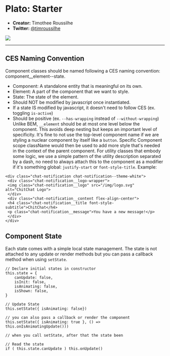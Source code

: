 # Plato: Starter

- **Creator:** Timothee Roussilhe
- **Twitter:** [@timroussilhe](https://twitter.com/TimRoussilhe)

![]( https://media1.giphy.com/media/eLudircQfgGEU/giphy.gif?cid=3640f6095c0e8e92753069696f5d90c5)
___

## CES Naming Convention

Component classes should be named following a CES naming convention: component\_\_element--state.

- Component: A standalone entity that is meaningful on its own.
- Element: A part of the component that we want to style.
- State: The state of the element.
- Should NOT be modified by javascript once instantiated.
- If a state IS modified by javascript, it doesn't need to follow CES (ex. toggling `is-active`)
- Should be positive (ex. `--has-wrapping` instead of `--without-wrapping`)
  Unlike BEM, `__element` should be at most one level below the component. This avoids deep nesting but keeps an important level of specificity.
  It's fine to not use the top-level component name if we are styling a nuclear component by itself like a `button`. Specific Component scope className would then be used to add more style that's needed in the context of the parent component.
  For utility classes that embody some logic, we use a simple pattern of the utility description separated by a dash, no need to always attach this to the component as a modifier if it's something global: `justify-start` or `font-style-title`.
  Example:

```
<div class="chat-notification chat-notification--theme-white">
 <div class="chat-notification__logo-wrapper">
 <img class="chat-notification__logo" src="/img/logo.svg" alt="ChitChat Logo">
 </div>
 <div class="chat-notification__content flex-align-center">
 <h4 class="chat-notification__title font-style-subtitle">ChitChat</h4>
 <p class="chat-notification__message">You have a new message!</p>
 </div>
</div>
```

## Component State

Each state comes with a simple local state management.
The state is not attached to any update or render methods but you can pass a callback method when using `setState`.

```
// Declare initial states in constructor
this.state = {
    canUpdate: false,
    isInit: false,
    isAnimating: false,
    isShown: false,
}

// Update State
this.setState({ isAnimating: false})

// you can also pass a callback or render the component
this.setState({ isAnimating: true }, () => this.onIsAnimatingUpdate()))

// when you call setState, after that the state been

// Read the state
if ( this.state.canUpdate ) this.onUpdate()

```